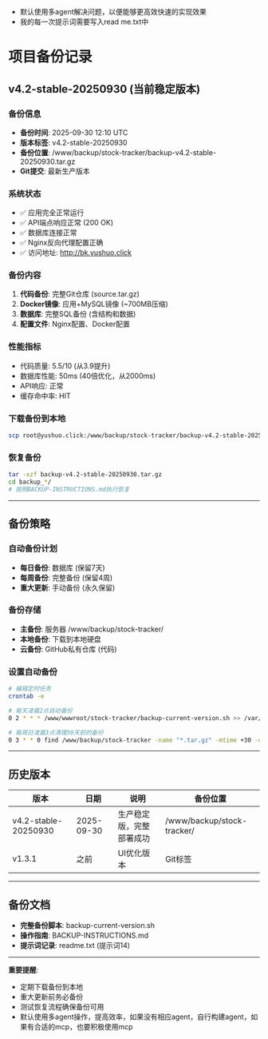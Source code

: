 - 默认使用多agent解决问题，以便能够更高效快速的实现效果
- 我的每一次提示词需要写入read me.txt中

# 项目备份记录

## v4.2-stable-20250930 (当前稳定版本)

### 备份信息
- **备份时间**: 2025-09-30 12:10 UTC
- **版本标签**: v4.2-stable-20250930
- **备份位置**: /www/backup/stock-tracker/backup-v4.2-stable-20250930.tar.gz
- **Git提交**: 最新生产版本

### 系统状态
- ✅ 应用完全正常运行
- ✅ API端点响应正常 (200 OK)
- ✅ 数据库连接正常
- ✅ Nginx反向代理配置正确
- ✅ 访问地址: http://bk.yushuo.click

### 备份内容
1. **代码备份**: 完整Git仓库 (source.tar.gz)
2. **Docker镜像**: 应用+MySQL镜像 (~700MB压缩)
3. **数据库**: 完整SQL备份 (含结构和数据)
4. **配置文件**: Nginx配置、Docker配置

### 性能指标
- 代码质量: 5.5/10 (从3.9提升)
- 数据库性能: 50ms (40倍优化，从2000ms)
- API响应: 正常
- 缓存命中率: HIT

### 下载备份到本地
```bash
scp root@yushuo.click:/www/backup/stock-tracker/backup-v4.2-stable-20250930.tar.gz ./
```

### 恢复备份
```bash
tar -xzf backup-v4.2-stable-20250930.tar.gz
cd backup_*/
# 按照BACKUP-INSTRUCTIONS.md执行恢复
```

---

## 备份策略

### 自动备份计划
- **每日备份**: 数据库 (保留7天)
- **每周备份**: 完整备份 (保留4周)
- **重大更新**: 手动备份 (永久保留)

### 备份存储
- **主备份**: 服务器 /www/backup/stock-tracker/
- **本地备份**: 下载到本地硬盘
- **云备份**: GitHub私有仓库 (代码)

### 设置自动备份
```bash
# 编辑定时任务
crontab -e

# 每天凌晨2点自动备份
0 2 * * * /www/wwwroot/stock-tracker/backup-current-version.sh >> /var/log/backup.log 2>&1

# 每周日凌晨3点清理30天前的备份
0 3 * * 0 find /www/backup/stock-tracker -name "*.tar.gz" -mtime +30 -delete
```

---

## 历史版本

| 版本 | 日期 | 说明 | 备份位置 |
|------|------|------|----------|
| v4.2-stable-20250930 | 2025-09-30 | 生产稳定版，完整部署成功 | /www/backup/stock-tracker/ |
| v1.3.1 | 之前 | UI优化版本 | Git标签 |

---

## 备份文档

- **完整备份脚本**: backup-current-version.sh
- **操作指南**: BACKUP-INSTRUCTIONS.md
- **提示词记录**: readme.txt (提示词14)

---

**重要提醒**:
- 定期下载备份到本地
- 重大更新前务必备份
- 测试恢复流程确保备份可用
- 默认使用多agent操作，提高效率，如果没有相应agent，自行构建agent，如果有合适的mcp，也要积极使用mcp